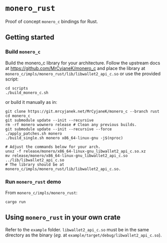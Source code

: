 # `monero_rust`
Proof of concept `monero_c` bindings for Rust.

## Getting started
<!--
### Prerequisites
You may need
```
sudo apt-get install libhidapi-dev
```
-->
### Build `monero_c`
Build the monero_c library for your architecture.  Follow the upstream docs at 
https://github.com/MrCyjaneK/monero_c <!-- TODO: use example CMakeLists --> and 
place the library at `monero_c/impls/monero_rust/lib/libwallet2_api_c.so` or use 
the provided script:
```
cd scripts
./build_monero_c.sh
```

or build it manually as in:
```
git clone https://git.mrcyjanek.net/MrCyjaneK/monero_c --branch rust
cd monero_c
git submodule update --init --recursive
rm -rf monero wownero release # Clean any previous builds.
git submodule update --init --recursive --force
./apply_patches.sh monero
./build_single.sh monero x86_64-linux-gnu -j$(nproc)

# Adjust the commands below for your arch.
unxz -f release/monero/x86_64-linux-gnu_libwallet2_api_c.so.xz
mv release/monero/x86_64-linux-gnu_libwallet2_api_c.so ../lib/libwallet2_api_c.so
# The library should be at monero_c/impls/monero_rust/lib/libwallet2_api_c.so.
```

### Run `monero_rust` demo
From `monero_c/impls/monero_rust`:
```
cargo run
```

## Using `monero_rust` in your own crate
Refer to the `example` folder.  `libwallet2_api_c.so` must be in the same 
directory as the binary (*eg.* at `example/target/debug/libwallet2_api_c.so`).
